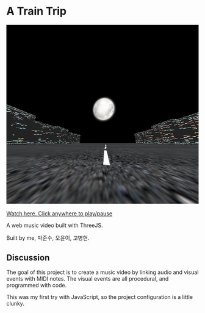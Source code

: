 # A Train Trip

![image](doc/thumbnail.png)

[Watch here. Click anywhere to play/pause](http://ycjungsubhuman.github.io/TrainMusicVideo/)

A web music video built with ThreeJS.

Built by me, 박준수, 오윤이, 고병현.

## Discussion

The goal of this project is to create a music video by linking audio and visual events with MIDI notes. The visual events are all procedural, and programmed with code.

This was my first try with JavaScript, so the project configuration is a little clunky.
